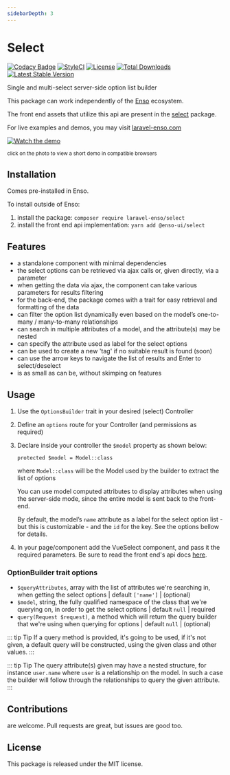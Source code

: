 ```yaml
---
sidebarDepth: 3
---
```


# Select
[![Codacy Badge](https://api.codacy.com/project/badge/Grade/c6799b0705d34fdab5cd100e7cfe6312)](https://www.codacy.com/app/laravel-enso/Select?utm_source=github.com&utm_medium=referral&utm_content=laravel-enso/Select&utm_campaign=badger)
[![StyleCI](https://styleci.io/repos/85489940/shield?branch=master)](https://styleci.io/repos/85489940)
[![License](https://poser.pugx.org/laravel-enso/select/license)](https://packagist.org/packages/laravel-enso/select)
[![Total Downloads](https://poser.pugx.org/laravel-enso/select/downloads)](https://packagist.org/packages/laravel-enso/select)
[![Latest Stable Version](https://poser.pugx.org/laravel-enso/select/version)](https://packagist.org/packages/laravel-enso/select)

Single and multi-select server-side option list builder

This package can work independently of the [Enso](https://github.com/laravel-enso/Enso) ecosystem.

The front end assets that utilize this api are present in the [select](https://github.com/enso-ui/select) package.

For live examples and demos, you may visit [laravel-enso.com](https://www.laravel-enso.com)

[![Watch the demo](https://laravel-enso.github.io/select/screenshots/bulma_031.png)](https://laravel-enso.github.io/select/videos/bulma_demo_01.mp4)

<sup>click on the photo to view a short demo in compatible browsers</sup>

## Installation

Comes pre-installed in Enso.

To install outside of Enso:

1. install the package: `composer require laravel-enso/select`
2. install the front end api implementation: `yarn add @enso-ui/select`

## Features

- a standalone component with minimal dependencies
- the select options can be retrieved via ajax calls or, given directly, via a parameter
- when getting the data via ajax, the component can take various parameters for results filtering
- for the back-end, the package comes with a trait for easy retrieval and formatting of the data 
- can filter the option list dynamically even based on the model’s one-to-many / many-to-many relationships
- can search in multiple attributes of a model, and the attribute(s) may be nested
- can specify the attribute used as label for the select options
- can be used to create a new 'tag' if no suitable result is found (soon)
- can use the arrow keys to navigate the list of results and Enter to select/deselect 
- is as small as can be, without skimping on features

## Usage

1. Use the `OptionsBuilder` trait in your desired (select) Controller

2. Define an `options` route for your Controller (and permissions as required)

3. Declare inside your controller the `$model` property as shown below:
	
	`protected $model = Model::class`
	
	where `Model::class` will be the Model used by the builder to extract the list of options
	
	You can use model computed attributes to display attributes when using the server-side mode, 
    since the entire model is sent back to the front-end.
	
	By default, the model’s `name` attribute as a label for the select option list - but this is customizable - and the `id` for the key. 
	See the options bellow for details. 
	
5. In your page/component add the VueSelect component, and pass it the required parameters. Be sure to read the 
front end's api docs [here](https://docs.laravel-enso.com/frontend/select.html).

### OptionBuilder trait options

- `$queryAttributes`, array with the list of attributes we're searching in, when getting the select options | default `['name']` | (optional)
- `$model`, string, the fully qualified namespace of the class that we're querying on, in order to get the select options | default `null` | required
- `query(Request $request)`, a method which will return the query builder that we're using when querying for options | default `null` | (optional)

::: tip Tip
If a query method is provided, it's going to be used, if it's not given, a default query will be constructed, using the given class and other values.
:::

::: tip Tip
The query attribute(s) given may have a nested structure, for instance `user.name` where `user` is a relationship on the model. 
In such a case the builder will follow through the relationships to query the given attribute.
:::

## Contributions

are welcome. Pull requests are great, but issues are good too.

## License

This package is released under the MIT license.
